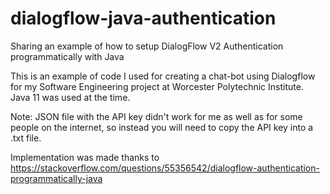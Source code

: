 # dialogflow-java-authentication
Sharing an example of how to setup DialogFlow V2 Authentication programmatically with Java

This is an example of code I used for creating a chat-bot using Dialogflow for my Software Engineering project at 
Worcester Polytechnic Institute. Java 11 was used at the time.

Note: JSON file with the API key didn't work for me as well as for some people on the internet, so instead you will need to copy the API key into a .txt file.

Implementation was made thanks to https://stackoverflow.com/questions/55356542/dialogflow-authentication-programmatically-java
